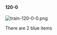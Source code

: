 #### 120-0
![train-120-0-0.png](https://github.com/lil-lab/nlvr/raw/master/nlvr/train/images/39/train-120-0-0.png "train-120-0-0.png")

There are 2 blue items